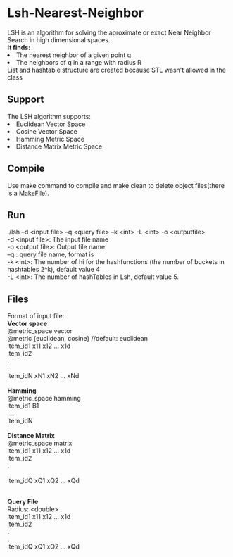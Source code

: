 <h1/>Lsh-Nearest-Neighbor</h1>
LSH is an algorithm for solving the aproximate or exact Near Neighbor Search in high dimensional spaces. </br>
<b>It finds:</b></br>
<lu>
<li>The nearest neighbor of a given point q </li>
<li>The neighbors of q in a range with radius R</li>
</lu>
List and hashtable structure are created because STL wasn't allowed in the class

<h2>Support</h2>
The LSH algorithm supports:</br>
<lu>
<li>Euclidean  Vector Space</li>
<li>Cosine Vector Space</li>
<li>Hamming Metric Space</li>
<li>Distance Matrix Metric Space</li></lu>

<h2>Compile</h2>
Use make command to compile and make clean to delete object files(there is a MakeFile). 

<h2>Run</h2>
./lsh –d &lt;input file&gt; –q &lt;query file&gt; –k &lt;int&gt; -L &lt;int&gt; -ο &lt;outputfile&gt; </br>
-d &lt;input file>: The input file name</br>
-ο &lt;output file>: Output file name </br>
–q <query file>: query file name, format is</br>
-k &lt;int>: The number of hi for the hashfunctions (the number of buckets in hashtables 2^k), default value 4</br>
-L &lt;int>: The number of hashTables in Lsh, default value 5.</br>
<h2>Files</h2>
Format of input file:</br>
<b>Vector space</b></br>
@metric_space vector </br>
@metric {euclidean, cosine} //default: euclidean</br>
item_id1  x11 x12 ... x1d</br>
item_id2</br>
.</br>
.</br>
item_idN  xN1 xN2 ... xNd</br></br>
<b>Hamming</b></br>
@metric_space hamming</br>
item_id1  B1</br>
....</br>
item_idN</br></br>
<b>Distance Matrix</b></br>
@metric_space matrix </br>
item_id1  x11 x12 ... x1d</br>
item_id2</br>
.</br>
.</br>
item_idQ  xQ1 xQ2 ... xQd</br></br>

<b>Query File</b></br>
Radius: &lt;double> </br>
item_id1  x11 x12 ... x1d</br>
item_id2</br>
.</br>
.</br>
item_idQ  xQ1 xQ2 ... xQd</br>



